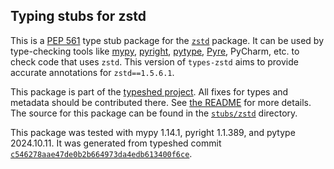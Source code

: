 ## Typing stubs for zstd

This is a [PEP 561](https://peps.python.org/pep-0561/)
type stub package for the [`zstd`](https://github.com/sergey-dryabzhinsky/python-zstd) package.
It can be used by type-checking tools like
[mypy](https://github.com/python/mypy/),
[pyright](https://github.com/microsoft/pyright),
[pytype](https://github.com/google/pytype/),
[Pyre](https://pyre-check.org/),
PyCharm, etc. to check code that uses `zstd`. This version of
`types-zstd` aims to provide accurate annotations for
`zstd==1.5.6.1`.

This package is part of the [typeshed project](https://github.com/python/typeshed).
All fixes for types and metadata should be contributed there.
See [the README](https://github.com/python/typeshed/blob/main/README.md)
for more details. The source for this package can be found in the
[`stubs/zstd`](https://github.com/python/typeshed/tree/main/stubs/zstd)
directory.

This package was tested with
mypy 1.14.1,
pyright 1.1.389,
and pytype 2024.10.11.
It was generated from typeshed commit
[`c546278aae47de0b2b664973da4edb613400f6ce`](https://github.com/python/typeshed/commit/c546278aae47de0b2b664973da4edb613400f6ce).